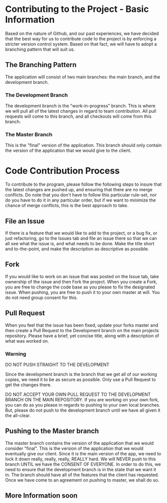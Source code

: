 # Contributing to the Project - Basic Information
Based on the nature of Github, and our past experiences, we have decided that the best way for us to contribute code to the project
is by enforcing a stricter version control system.  Based on that fact, we will have to adopt a branching pattern that will
suit us.

## The Branching Pattern
The application will consist of two main branches: the main branch, and the development branch.

### The Development Branch
The development branch is the "work-in-progress" branch.  This is where we will pull all of the latest changes in regard
to team contribution.  All pull requests will come to this branch, and all checkouts will come from this branch.

### The Master Branch
This is the "final" version of the application.  This branch should only contain the version of the application that we
would give to the client. 

# Code Contribution Process
To contribute to the program, please follow the following steps to insure that the latest changes are pushed up, and ensuring
that there are no merge conflicts.  Do note that you don't have to follow this particular rule-set, nor do you have to do it
in any particular order, but if we want to minimize the chance of merge conflicts, this is the best approach to take.

## File an Issue
If there is a feature that we would like to add to the project, or a bug fix, or just refactoring, go to the Issues tab and
file an issue there so that we can all see what the issue is, and what needs to be done.  Make the title short and to-the-point,
and make the description as descriptive as possible.

## Fork
If you would like to work on an issue that was posted on the Issue tab, take ownership of the issue and then Fork the project.  When you
create a Fork, you are free to change the code base as you please to fix the designated issue.  When pushing, you are free to push it
to your own master at will.  You do not need group consent for this.

## Pull Request
When you feel that the issue has been fixed, update your forks master and then create a Pull Request to the Development branch on
the main projects repository.  Please have a brief, yet concise title, along with a description of what was worked on.

### Warning
DO NOT PUSH STRAIGHT TO THE DEVELOPMENT 

Since the development branch is the branch that we get all of our working copies, we need it to be as secure as possible.  Only use a
Pull Request to get the changes there.

DO NOT ACCEPT YOUR OWN PULL REQUEST TO THE DEVELOPMENT BRANCH ON THE MAIN REPOSITORY.  If you are working on your own fork, you can do
as you please in regards to pushing to your own local branches.  But, please do not push to the development branch until we have all
given it the all-clear.

## Pushing to the Master branch
The master branch contains the version of the application that we would consider "final".  This is the version of the application that we would eventually give our client.  Since it is the main version of the app, we need to lock it down really, really, really, REALLY hard.  We will NEVER push to this branch UNTIL we have the CONSENT OF EVERYONE.  In order to do this, we need to ensure that the development branch is in the state that we want it in.  The branch should have all of the features that the client has requested.  Once we have come to an agreement on pushing to master, we shall do so.

## More Information soon
